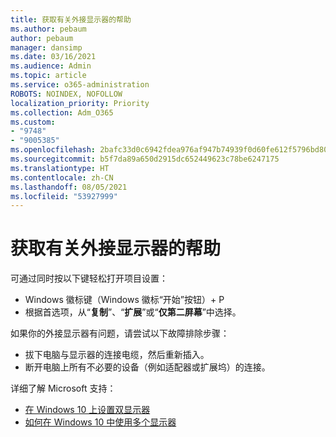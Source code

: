```yaml
---
title: 获取有关外接显示器的帮助
ms.author: pebaum
author: pebaum
manager: dansimp
ms.date: 03/16/2021
ms.audience: Admin
ms.topic: article
ms.service: o365-administration
ROBOTS: NOINDEX, NOFOLLOW
localization_priority: Priority
ms.collection: Adm_O365
ms.custom:
- "9748"
- "9005385"
ms.openlocfilehash: 2bafc33d0c6942fdea976af947b74939f0d60fe612f5796bd80e2ed8fce8b2e1
ms.sourcegitcommit: b5f7da89a650d2915dc652449623c78be6247175
ms.translationtype: HT
ms.contentlocale: zh-CN
ms.lasthandoff: 08/05/2021
ms.locfileid: "53927999"
---
```

# <a name="get-help-with-external-monitors"></a>获取有关外接显示器的帮助

可通过同时按以下键轻松打开项目设置：

- Windows 徽标键（Windows 徽标“开始”按钮）+ P
- 根据首选项，从“**复制**”、“**扩展**”或“**仅第二屏幕**”中选择。

如果你的外接显示器有问题，请尝试以下故障排除步骤：

- 拔下电脑与显示器的连接电缆，然后重新插入。
- 断开电脑上所有不必要的设备（例如适配器或扩展坞）的连接。

详细了解 Microsoft 支持：

- [在 Windows 10 上设置双显示器](https://support.microsoft.com/windows/set-up-dual-monitors-on-windows-10-3d5c15dc-cc63-d850-aeb6-b41778147554)
- [如何在 Windows 10 中使用多个显示器](https://support.microsoft.com/windows/how-to-use-multiple-monitors-in-windows-10-329c6962-5a4d-b481-7baa-bec9671f728a)

